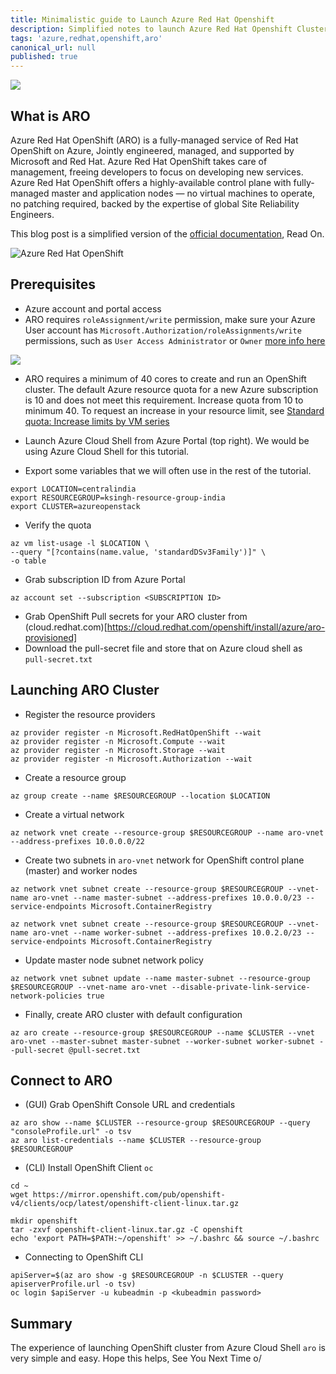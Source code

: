 ```yaml
---
title: Minimalistic guide to Launch Azure Red Hat Openshift
description: Simplified notes to launch Azure Red Hat Openshift Cluster
tags: 'azure,redhat,openshift,aro'
canonical_url: null
published: true
---
```

![](./assets/aro-1.jpeg)

## What is ARO
Azure Red Hat OpenShift (ARO) is a fully-managed service of Red Hat OpenShift on Azure, Jointly engineered, managed, and supported by Microsoft and Red Hat. Azure Red Hat OpenShift takes care of management, freeing developers to focus on developing new services. Azure Red Hat OpenShift offers a highly-available control plane with fully-managed master and application nodes — no virtual machines to operate, no patching required, backed by the expertise of global Site Reliability Engineers.

This blog post is a simplified version of the [official documentation](https://docs.microsoft.com/en-us/azure/openshift/tutorial-create-cluster), Read On.

![Azure Red Hat OpenShift](https://cloud.redhat.com/hubfs/images/illustrations/OSH-ContainerStack-MarketectureDesktop-2x.png)

## Prerequisites

- Azure account and portal access
- ARO requires `roleAssignment/write` permission, make sure your Azure User account has
`Microsoft.Authorization/roleAssignments/write` permissions, such as `User Access Administrator` or `Owner` [more info here](https://docs.microsoft.com/en-us/azure/role-based-access-control/built-in-roles)

![](./assets/aro-2.png)

- ARO requires a minimum of 40 cores to create and run an OpenShift cluster. The default Azure resource quota for a new Azure subscription is 10 and does not meet this requirement. Increase quota from 10 to minimum 40. To request an increase in your resource limit, see [Standard quota: Increase limits by VM series](https://docs.microsoft.com/en-us/azure/azure-portal/supportability/per-vm-quota-requests)

- Launch Azure Cloud Shell from Azure Portal (top right). We would be using Azure Cloud Shell for this tutorial.
- Export some variables that we will often use in the rest of the tutorial.
```
export LOCATION=centralindia
export RESOURCEGROUP=ksingh-resource-group-india
export CLUSTER=azureopenstack
```
- Verify the quota
```
az vm list-usage -l $LOCATION \
--query "[?contains(name.value, 'standardDSv3Family')]" \
-o table
```
-  Grab subscription ID from Azure Portal
```
az account set --subscription <SUBSCRIPTION ID>
```
- Grab OpenShift Pull secrets for your ARO cluster from (cloud.redhat.com)[https://cloud.redhat.com/openshift/install/azure/aro-provisioned]
- Download the pull-secret file and store that on Azure cloud shell as `pull-secret.txt`

## Launching ARO Cluster

- Register the resource providers
```
az provider register -n Microsoft.RedHatOpenShift --wait
az provider register -n Microsoft.Compute --wait
az provider register -n Microsoft.Storage --wait
az provider register -n Microsoft.Authorization --wait
```
- Create a resource group
```
az group create --name $RESOURCEGROUP --location $LOCATION
```
- Create a virtual network
```
az network vnet create --resource-group $RESOURCEGROUP --name aro-vnet --address-prefixes 10.0.0.0/22
```
- Create two subnets in `aro-vnet` network for OpenShift control plane (master) and worker nodes
```
az network vnet subnet create --resource-group $RESOURCEGROUP --vnet-name aro-vnet --name master-subnet --address-prefixes 10.0.0.0/23 --service-endpoints Microsoft.ContainerRegistry

az network vnet subnet create --resource-group $RESOURCEGROUP --vnet-name aro-vnet --name worker-subnet --address-prefixes 10.0.2.0/23 --service-endpoints Microsoft.ContainerRegistry
```
- Update master node subnet network policy
```
az network vnet subnet update --name master-subnet --resource-group $RESOURCEGROUP --vnet-name aro-vnet --disable-private-link-service-network-policies true
```
- Finally, create ARO cluster with default configuration
```
az aro create --resource-group $RESOURCEGROUP --name $CLUSTER --vnet aro-vnet --master-subnet master-subnet --worker-subnet worker-subnet --pull-secret @pull-secret.txt
```

## Connect to ARO
- (GUI) Grab OpenShift Console URL and credentials
```
az aro show --name $CLUSTER --resource-group $RESOURCEGROUP --query "consoleProfile.url" -o tsv
az aro list-credentials --name $CLUSTER --resource-group $RESOURCEGROUP
```
- (CLI) Install OpenShift Client `oc`
```
cd ~
wget https://mirror.openshift.com/pub/openshift-v4/clients/ocp/latest/openshift-client-linux.tar.gz

mkdir openshift
tar -zxvf openshift-client-linux.tar.gz -C openshift
echo 'export PATH=$PATH:~/openshift' >> ~/.bashrc && source ~/.bashrc
```
- Connecting to OpenShift CLI
```
apiServer=$(az aro show -g $RESOURCEGROUP -n $CLUSTER --query apiserverProfile.url -o tsv)
oc login $apiServer -u kubeadmin -p <kubeadmin password>
```
## Summary
The experience of launching OpenShift cluster from Azure Cloud Shell `aro` is very simple and easy. 
Hope this helps, See You Next Time o/